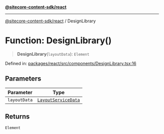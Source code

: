 [**@sitecore-content-sdk/react**](../README.md)

***

[@sitecore-content-sdk/react](../README.md) / DesignLibrary

# Function: DesignLibrary()

> **DesignLibrary**(`layoutData`): `Element`

Defined in: [packages/react/src/components/DesignLibrary.tsx:16](https://github.com/Sitecore/xmc-jss-dev/blob/24bfb351cb3f21ca109885aec5c8f4d4d5e46084/packages/react/src/components/DesignLibrary.tsx#L16)

## Parameters

| Parameter | Type |
| ------ | ------ |
| `layoutData` | [`LayoutServiceData`](../interfaces/LayoutServiceData.md) |

## Returns

`Element`
